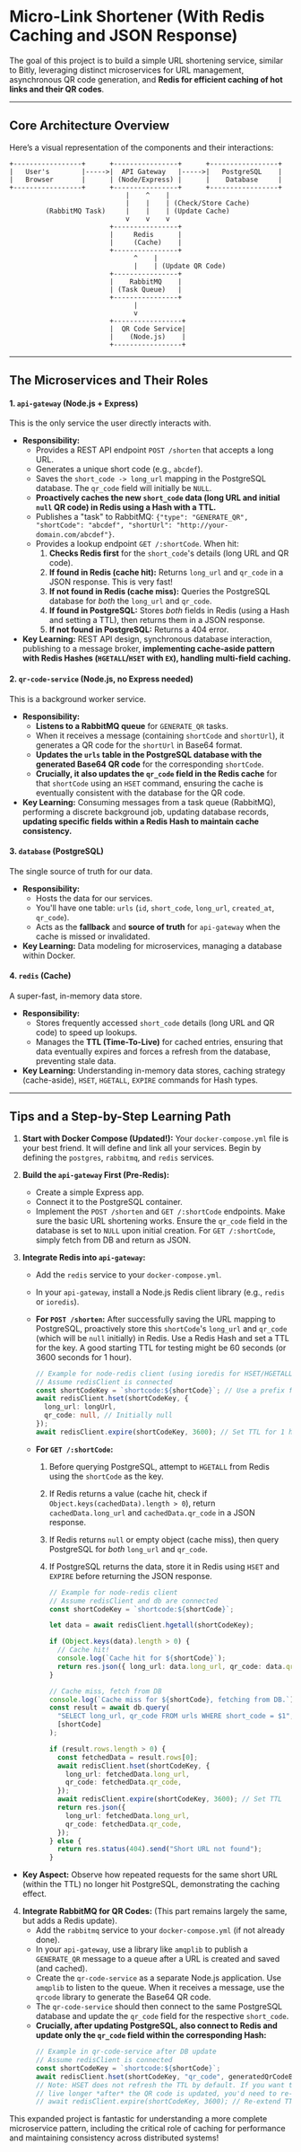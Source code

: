 # Micro-Link Shortener (With Redis Caching and JSON Response)

The goal of this project is to build a simple URL shortening service, similar to Bitly, leveraging distinct microservices for URL management, asynchronous QR code generation, and **Redis for efficient caching of hot links and their QR codes**.

---

## Core Architecture Overview

Here’s a visual representation of the components and their interactions:

```text
+-----------------+      +----------------+      +-----------------+
|   User's        |----->|  API Gateway   |----->|   PostgreSQL    |
|   Browser       |      | (Node/Express) |      |    Database     |
+-----------------+      +----------------+      +-----------------+
                             |    ^    |
                             |    |    | (Check/Store Cache)
         (RabbitMQ Task)     |    |    | (Update Cache)
                             v    v    v
                         +----------------+
                         |     Redis      |
                         |     (Cache)    |
                         +----------------+
                               ^    |
                               |    | (Update QR Code)
                         +----------------+
                         |    RabbitMQ    |
                         | (Task Queue)   |
                         +----------------+
                               |
                               v
                         +-----------------+
                         |  QR Code Service|
                         |    (Node.js)    |
                         +-----------------+
```

---

## The Microservices and Their Roles

#### 1. `api-gateway` (Node.js + Express)

This is the only service the user directly interacts with.

- **Responsibility:**
  - Provides a REST API endpoint `POST /shorten` that accepts a long URL.
  - Generates a unique short code (e.g., `abcdef`).
  - Saves the `short_code -> long_url` mapping in the PostgreSQL database. The `qr_code` field will initially be `NULL`.
  - **Proactively caches the new `short_code` data (long URL and initial `null` QR code) in Redis using a Hash with a TTL.**
  - Publishes a "task" to RabbitMQ: `{"type": "GENERATE_QR", "shortCode": "abcdef", "shortUrl": "http://your-domain.com/abcdef"}`.
  - Provides a lookup endpoint `GET /:shortCode`. When hit:
    1.  **Checks Redis first** for the `short_code`'s details (long URL and QR code).
    2.  **If found in Redis (cache hit):** Returns `long_url` and `qr_code` in a JSON response. This is very fast!
    3.  **If not found in Redis (cache miss):** Queries the PostgreSQL database for _both_ the `long_url` and `qr_code`.
    4.  **If found in PostgreSQL:** Stores _both_ fields in Redis (using a Hash and setting a TTL), then returns them in a JSON response.
    5.  **If not found in PostgreSQL:** Returns a 404 error.
- **Key Learning:** REST API design, synchronous database interaction, publishing to a message broker, **implementing cache-aside pattern with Redis Hashes (`HGETALL`/`HSET` with `EX`), handling multi-field caching.**

#### 2. `qr-code-service` (Node.js, no Express needed)

This is a background worker service.

- **Responsibility:**
  - **Listens to a RabbitMQ queue** for `GENERATE_QR` tasks.
  - When it receives a message (containing `shortCode` and `shortUrl`), it generates a QR code for the `shortUrl` in Base64 format.
  - **Updates the `urls` table in the PostgreSQL database with the generated Base64 QR code** for the corresponding `shortCode`.
  - **Crucially, it also updates the `qr_code` field in the Redis cache** for that `shortCode` using an `HSET` command, ensuring the cache is eventually consistent with the database for the QR code.
- **Key Learning:** Consuming messages from a task queue (RabbitMQ), performing a discrete background job, updating database records, **updating specific fields within a Redis Hash to maintain cache consistency.**

#### 3. `database` (PostgreSQL)

The single source of truth for our data.

- **Responsibility:**
  - Hosts the data for our services.
  - You'll have one table: `urls` (`id`, `short_code`, `long_url`, `created_at`, `qr_code`).
  - Acts as the **fallback** and **source of truth** for `api-gateway` when the cache is missed or invalidated.
- **Key Learning:** Data modeling for microservices, managing a database within Docker.

#### 4. `redis` (Cache)

A super-fast, in-memory data store.

- **Responsibility:**
  - Stores frequently accessed `short_code` details (long URL and QR code) to speed up lookups.
  - Manages the **TTL (Time-To-Live)** for cached entries, ensuring that data eventually expires and forces a refresh from the database, preventing stale data.
- **Key Learning:** Understanding in-memory data stores, caching strategy (cache-aside), `HSET`, `HGETALL`, `EXPIRE` commands for Hash types.

---

## Tips and a Step-by-Step Learning Path

1.  **Start with Docker Compose (Updated!):** Your `docker-compose.yml` file is your best friend. It will define and link all your services. Begin by defining the `postgres`, `rabbitmq`, and `redis` services.

2.  **Build the `api-gateway` First (Pre-Redis):**

    - Create a simple Express app.
    - Connect it to the PostgreSQL container.
    - Implement the `POST /shorten` and `GET /:shortCode` endpoints. Make sure the basic URL shortening works. Ensure the `qr_code` field in the database is set to `NULL` upon initial creation. For `GET /:shortCode`, simply fetch from DB and return as JSON.

3.  **Integrate Redis into `api-gateway`:**

    - Add the `redis` service to your `docker-compose.yml`.
    - In your `api-gateway`, install a Node.js Redis client library (e.g., `redis` or `ioredis`).
    - **For `POST /shorten`:** After successfully saving the URL mapping to PostgreSQL, proactively store this `shortCode`'s `long_url` and `qr_code` (which will be `null` initially) in Redis. Use a Redis Hash and set a TTL for the key. A good starting TTL for testing might be 60 seconds (or 3600 seconds for 1 hour).
      ```typescript
      // Example for node-redis client (using ioredis for HSET/HGETALL syntax)
      // Assume redisClient is connected
      const shortCodeKey = `shortcode:${shortCode}`; // Use a prefix for Redis keys
      await redisClient.hset(shortCodeKey, {
        long_url: longUrl,
        qr_code: null, // Initially null
      });
      await redisClient.expire(shortCodeKey, 3600); // Set TTL for 1 hour
      ```
    - **For `GET /:shortCode`:**

      1.  Before querying PostgreSQL, attempt to `HGETALL` from Redis using the `shortCode` as the key.
      2.  If Redis returns a value (cache hit, check if `Object.keys(cachedData).length > 0`), return `cachedData.long_url` and `cachedData.qr_code` in a JSON response.
      3.  If Redis returns `null` or empty object (cache miss), then query PostgreSQL for _both_ `long_url` and `qr_code`.
      4.  If PostgreSQL returns the data, store it in Redis using `HSET` and `EXPIRE` before returning the JSON response.

          ```typescript
          // Example for node-redis client
          // Assume redisClient and db are connected
          const shortCodeKey = `shortcode:${shortCode}`;

          let data = await redisClient.hgetall(shortCodeKey);

          if (Object.keys(data).length > 0) {
            // Cache hit!
            console.log(`Cache hit for ${shortCode}`);
            return res.json({ long_url: data.long_url, qr_code: data.qr_code });
          }

          // Cache miss, fetch from DB
          console.log(`Cache miss for ${shortCode}, fetching from DB.`);
          const result = await db.query(
            "SELECT long_url, qr_code FROM urls WHERE short_code = $1",
            [shortCode]
          );

          if (result.rows.length > 0) {
            const fetchedData = result.rows[0];
            await redisClient.hset(shortCodeKey, {
              long_url: fetchedData.long_url,
              qr_code: fetchedData.qr_code,
            });
            await redisClient.expire(shortCodeKey, 3600); // Set TTL
            return res.json({
              long_url: fetchedData.long_url,
              qr_code: fetchedData.qr_code,
            });
          } else {
            return res.status(404).send("Short URL not found");
          }
          ```

- **Key Aspect:** Observe how repeated requests for the same short URL (within the TTL) no longer hit PostgreSQL, demonstrating the caching effect.

4.  **Integrate RabbitMQ for QR Codes:** (This part remains largely the same, but adds a Redis update).
    - Add the `rabbitmq` service to your `docker-compose.yml` (if not already done).
    - In your `api-gateway`, use a library like `amqplib` to publish a `GENERATE_QR` message to a queue after a URL is created and saved (and cached).
    - Create the `qr-code-service` as a separate Node.js application. Use `amqplib` to listen to the queue. When it receives a message, use the `qrcode` library to generate the Base64 QR code.
    - The `qr-code-service` should then connect to the same PostgreSQL database and update the `qr_code` field for the respective `short_code`.
    - **Crucially, after updating PostgreSQL, also connect to Redis and update only the `qr_code` field within the corresponding Hash:**
      ```typescript
      // Example in qr-code-service after DB update
      // Assume redisClient is connected
      const shortCodeKey = `shortcode:${shortCode}`;
      await redisClient.hset(shortCodeKey, "qr_code", generatedQrCodeBase64);
      // Note: HSET does not refresh the TTL by default. If you want the cache entry to
      // live longer *after* the QR code is updated, you'd need to re-call EXPIRE:
      // await redisClient.expire(shortCodeKey, 3600); // Re-extend TTL if desired
      ```

This expanded project is fantastic for understanding a more complete microservice pattern, including the critical role of caching for performance and maintaining consistency across distributed systems!
